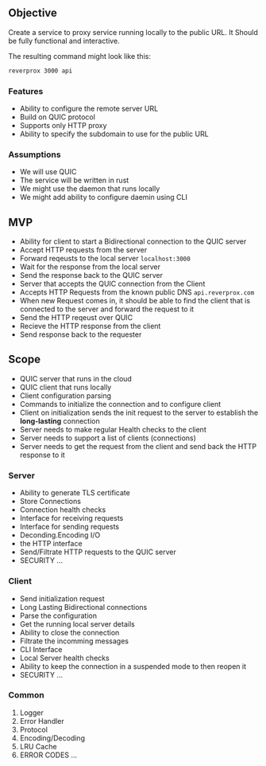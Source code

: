 ## Objective

Create a service to proxy service running locally to the public URL.
It Should be fully functional and interactive.

The resulting command might look like this:

```bash
reverprox 3000 api
```

### Features

- Ability to configure the remote server URL
- Build on QUIC protocol
- Supports only HTTP proxy
- Ability to specify the subdomain to use for the public URL

### Assumptions

- We will use QUIC
- The service will be written in rust
- We might use the daemon that runs locally
- We might add ability to configure daemin using CLI

## MVP

- Ability for client to start a Bidirectional connection to the QUIC server
- Accept HTTP requests from the server
- Forward reqeusts to the local server `localhost:3000`
- Wait for the response from the local server
- Send the response back to the QUIC server
- Server that accepts the QUIC connection from the Client
- Accepts HTTP Requests from the known public DNS `api.reverprox.com`
- When new Request comes in, it should be able to find the client that is connected to the server and forward the request to it
- Send the HTTP reqeust over QUIC
- Recieve the HTTP response from the client
- Send response back to the requester

## Scope

- QUIC server that runs in the cloud
- QUIC client that runs locally
- Client configuration parsing
- Commands to initialize the connection and to configure client
- Client on initialization sends the init request to the server to establish the **long-lasting** connection
- Server needs to make regular Health checks to the client
- Server needs to support a list of clients (connections)
- Server needs to get the request from the client and send back the HTTP response to it

### Server

- Ability to generate TLS certificate
- Store Connections
- Connection health checks
- Interface for receiving requests
- Interface for sending requests
- Deconding.Encoding I/O
- the HTTP interface
- Send/Filtrate HTTP requests to the QUIC server
- SECURITY
  ...

### Client

- Send initialization request
- Long Lasting Bidirectional connections
- Parse the configuration
- Get the running local server details
- Ability to close the connection
- Filtrate the incomming messages
- CLI Interface
- Local Server health checks
- Ability to keep the connection in a suspended mode to then reopen it
- SECURITY
  ...

### Common

1. Logger
2. Error Handler
3. Protocol
4. Encoding/Decoding
5. LRU Cache
6. ERROR CODES
   ...
